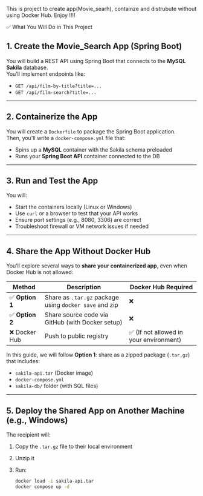 This is project to create app(Movie_searh), containze and distrubute without using Docker Hub.
Enjoy !!!!

 ✅ What You Will Do in This Project

## 1. Create the Movie_Search App (Spring Boot)
You will build a REST API using Spring Boot that connects to the **MySQL Sakila** database.  
You’ll implement endpoints like:

- `GET /api/film-by-title?title=...`  
- `GET /api/film-search?title=...`

---

## 2. Containerize the App
You will create a `Dockerfile` to package the Spring Boot application.  
Then, you'll write a `docker-compose.yml` file that:

- Spins up a **MySQL** container with the Sakila schema preloaded  
- Runs your **Spring Boot API** container connected to the DB

---

## 3. Run and Test the App
You will:

- Start the containers locally (Linux or Windows)  
- Use `curl` or a browser to test that your API works  
- Ensure port settings (e.g., 8080, 3306) are correct  
- Troubleshoot firewall or VM network issues if needed

---

## 4. Share the App Without Docker Hub
You’ll explore several ways to **share your containerized app**, even when Docker Hub is not allowed:

| Method | Description | Docker Hub Required |
|--------|-------------|----------------------|
| ✅ **Option 1** | Share as `.tar.gz` package using `docker save` and zip | ❌ |
| ✅ **Option 2** | Share source code via GitHub (with Docker setup) | ❌ |
| ❌ Docker Hub | Push to public registry | ✅ (If not allowed in your environment)

In this guide, we will follow **Option 1**: share as a zipped package (`.tar.gz`) that includes:

- `sakila-api.tar` (Docker image)
- `docker-compose.yml`
- `sakila-db/` folder (with SQL files)

---

## 5. Deploy the Shared App on Another Machine (e.g., Windows)
The recipient will:

1. Copy the `.tar.gz` file to their local environment  
2. Unzip it  
3. Run:

   ```bash
   docker load -i sakila-api.tar
   docker compose up -d
